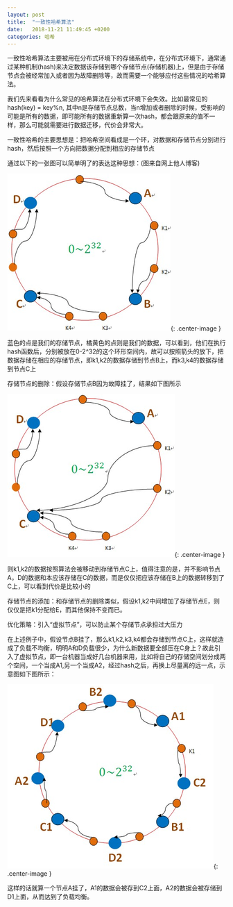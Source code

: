 ```yaml
---
layout: post
title:  "一致性哈希算法"
date:   2018-11-21 11:49:45 +0200
categories: 哈希
---
```

一致性哈希算法主要被用在分布式环境下的存储系统中，在分布式环境下，通常通过某种机制(hash)来决定数据该存储到哪个存储节点(存储机器)上，但是由于存储节点会被经常加入或者因为故障删除等，故而需要一个能够应付这些情况的哈希算法。<br>

我们先来看看为什么常见的哈希算法在分布式环境下会失效。比如最常见的hash(key) = key%n, 其中n是存储节点总数，当n增加或者删除的时候，受影响的可能是所有的数据，即可能所有的数据重新算一次hash，都会跟原来的值不一样，那么可能就需要进行数据迁移，代价会非常大。

一致性哈希的主要思想是：把哈希空间看成是一个环，对数据和存储节点分别进行hash，然后按照一个方向把数据分配到相应的存储节点


通过以下的一张图可以简单明了的表达这种思想：(图来自网上他人博客)

![png1](/assets/img/consistent-hash/1.png){: .center-image }

蓝色的点是我们的存储节点，橘黄色的点则是我们的数据，可以看到，他们在执行hash函数后，分别被放在0-2^32的这个环形空间内，故可以按照箭头的放下，把数据存储在相应的存储节点，即k1,k2的数据存储到节点B上，而k3,k4的数据存储到节点C上

存储节点的删除：假设存储节点B因为故障挂了，结果如下图所示

![png2](/assets/img/consistent-hash/2.png){: .center-image }

则k1,k2的数据按照算法会被移动到存储节点C上，值得注意的是，并不影响节点A，D的数据和本应该存储在C的数据，而是仅仅把应该存储在B上的数据转移到了C上，可以看到代价是比较小的

存储节点的添加：和存储节点的删除类似，假设k1,k2中间增加了存储节点E，则仅仅是把k1分配给E，而其他保持不变而已。

优化策略：引入“虚拟节点”，可以防止某个存储节点承担过大压力

在上述例子中，假设节点B挂了，那么k1,k2,k3,k4都会存储到节点C上，这样就造成了负载不均衡，明明A和D负载很少，为什么新数据要全部压在C身上？故此引入了虚拟节点，即一台机器当成好几台机器来用，比如将自己的存储空间划分成两个空间，一个当成A1,另一个当成A2，经过hash之后，再换上尽量离的远一点，示意图如下图所示：

![png3](/assets/img/consistent-hash/3.png){: .center-image }

这样的话就算一个节点A挂了，A1的数据会被存到C2上面，A2的数据会被存储到D1上面，从而达到了负载均衡。
